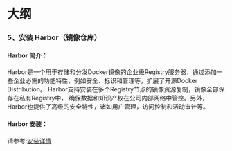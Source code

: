 # 大纲



### 5、安装 Harbor（镜像仓库）

#### Harbor 简介：

Harbor是一个用于存储和分发Docker镜像的企业级Registry服务器，通过添加一些企业必需的功能特性，例如安全、标识和管理等，扩展了开源Docker Distribution。 Harbor支持安装在多个Registry节点的镜像资源复制，镜像全部保存在私有Registry中， 确保数据和知识产权在公司内部网络中管控。另外，Harbor也提供了高级的安全特性，诸如用户管理，访问控制和活动审计等。

#### Harbor 安装：

请参考:[安装详情](https://library.prof.wang/handbook_html/h02-linux/Harbor/index.html)

